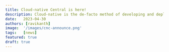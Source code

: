 ```yaml
---
title: Cloud-native Central is here!
description: Cloud-native is the de-facto method of developing and deploying modern applications. There is so much to learn and catch up. The Cloud-native Central (CNC) is your one-stop source for learning cloud-native technologies and staying current!
date:   2023-04-30
authors: [ravikanth]
image:  '/images/cnc-announce.png'
tags:   [news]
featured: true
draft: true
---
```



